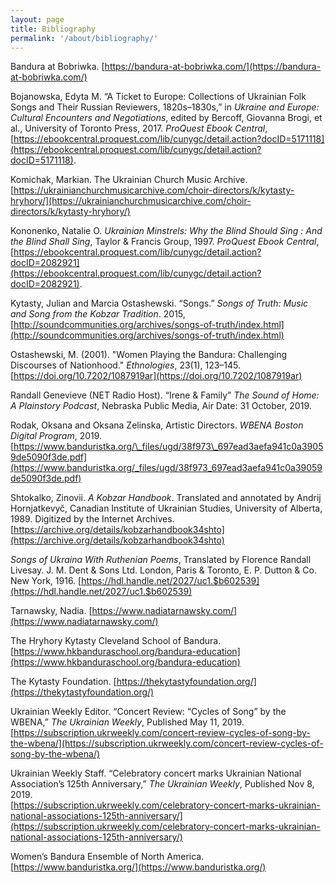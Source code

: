 ```yaml
---
layout: page
title: Bibliography
permalink: '/about/bibliography/'
---
```


Bandura at Bobriwka. [https://bandura-at-bobriwka.com/](https://bandura-at-bobriwka.com/)

Bojanowska, Edyta M. “A Ticket to Europe: Collections of Ukrainian Folk Songs and Their Russian Reviewers, 1820s–1830s,” in *Ukraine and Europe: Cultural Encounters and Negotiations*, edited by Bercoff, Giovanna Brogi, et al., University of Toronto Press, 2017\. *ProQuest Ebook Central*, [https://ebookcentral.proquest.com/lib/cunygc/detail.action?docID=5171118](https://ebookcentral.proquest.com/lib/cunygc/detail.action?docID=5171118).

Komichak, Markian. The Ukrainian Church Music Archive. [https://ukrainianchurchmusicarchive.com/choir-directors/k/kytasty-hryhory/](https://ukrainianchurchmusicarchive.com/choir-directors/k/kytasty-hryhory/)

Kononenko, Natalie O. *Ukrainian Minstrels: Why the Blind Should Sing : And the Blind Shall Sing*, Taylor & Francis Group, 1997\. *ProQuest Ebook Central*, [https://ebookcentral.proquest.com/lib/cunygc/detail.action?docID=2082921](https://ebookcentral.proquest.com/lib/cunygc/detail.action?docID=2082921).

Kytasty, Julian and Marcia Ostashewski. “Songs.” *Songs of Truth: Music and Song from the  Kobzar Tradition*. 2015, [http://soundcommunities.org/archives/songs-of-truth/index.html](http://soundcommunities.org/archives/songs-of-truth/index.html)  

Ostashewski, M. (2001). "Women Playing the Bandura: Challenging Discourses of Nationhood." *Ethnologies*, 23(1), 123–145. [https://doi.org/10.7202/1087919ar](https://doi.org/10.7202/1087919ar)

Randall Genevieve (NET Radio Host). “Irene & Family” *The Sound of Home: A Plainstory Podcast*, Nebraska Public Media, Air Date: 31 October, 2019\.

Rodak, Oksana and Oksana Zelinska, Artistic Directors. *WBENA Boston Digital Program*, 2019\. [https://www.banduristka.org/\_files/ugd/38f973\_697ead3aefa941c0a39059de5090f3de.pdf](https://www.banduristka.org/_files/ugd/38f973_697ead3aefa941c0a39059de5090f3de.pdf)

Shtokalko, Zinovii. *A Kobzar Handbook*. Translated and annotated by Andrij Hornjatkevyč, Canadian Institute of Ukrainian Studies, University of Alberta, 1989\. Digitized by the Internet Archives. [https://archive.org/details/kobzarhandbook34shto](https://archive.org/details/kobzarhandbook34shto)

*Songs of Ukraina With Ruthenian Poems*, Translated by Florence Randall Livesay. J. M. Dent & Sons Ltd. London, Paris & Toronto, E. P. Dutton & Co. New York, 1916\. [https://hdl.handle.net/2027/uc1.$b602539](https://hdl.handle.net/2027/uc1.$b602539)

Tarnawsky, Nadia. [https://www.nadiatarnawsky.com/](https://www.nadiatarnawsky.com/)

The Hryhory Kytasty Cleveland School of Bandura. [https://www.hkbanduraschool.org/bandura-education](https://www.hkbanduraschool.org/bandura-education)

The Kytasty Foundation.  [https://thekytastyfoundation.org/](https://thekytastyfoundation.org/)

Ukrainian Weekly Editor. “Concert Review: “Cycles of Song” by the WBENA,” *The Ukrainian Weekly*, Published May 11, 2019\.  
[https://subscription.ukrweekly.com/concert-review-cycles-of-song-by-the-wbena/](https://subscription.ukrweekly.com/concert-review-cycles-of-song-by-the-wbena/)

Ukrainian Weekly Staff. “Celebratory concert marks Ukrainian National Association’s 125th Anniversary,” *The Ukrainian Weekly*, Published Nov 8, 2019\.  
[https://subscription.ukrweekly.com/celebratory-concert-marks-ukrainian-national-associations-125th-anniversary/](https://subscription.ukrweekly.com/celebratory-concert-marks-ukrainian-national-associations-125th-anniversary/)

Women’s Bandura Ensemble of North America. [https://www.banduristka.org/](https://www.banduristka.org/)  
